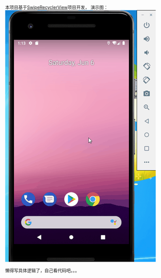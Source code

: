 本项目基于[SwipeRecyclerView](https://github.com/yanzhenjie/SwipeRecyclerView)项目开发，
演示图：
![双列表联动演示图](https://github.com/baroknight/DoubleSwipeRecyclerView/blob/master/img/showgif.gif)

懒得写具体逻辑了，自己看代码吧。。。
